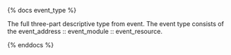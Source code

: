 {% docs event_type %}

The full three-part descriptive type from event. The event type consists of the event_address :: event_module :: event_resource.

{% enddocs %}